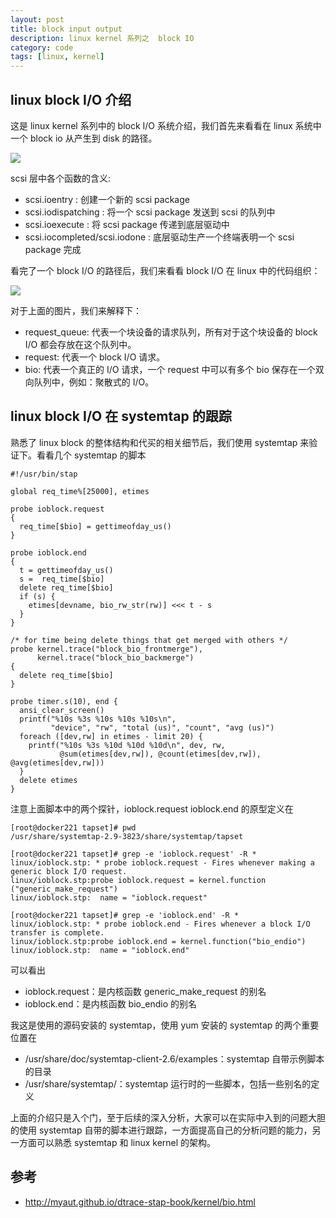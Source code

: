 ```yaml
---
layout: post
title: block input output
description: linux kernel 系列之  block IO
category: code
tags: [linux, kernel]
---
```

## linux block I/O 介绍  

这是 linux kernel 系列中的 block I/O 系统介绍，我们首先来看看在 linux 系统中一个 block io 从产生到 disk 的路径。

![](http://myaut.github.io/dtrace-stap-book/images/bio.png)

scsi 层中各个函数的含义:

- scsi.ioentry : 创建一个新的 scsi package 
- scsi.iodispatching : 将一个 scsi package 发送到 scsi 的队列中
- scsi.ioexecute : 将 scsi package 传递到底层驱动中 
- scsi.iocompleted/scsi.iodone : 底层驱动生产一个终端表明一个 scsi package 完成

看完了一个 block I/O 的路径后，我们来看看 block I/O 在 linux 中的代码组织：

![](http://myaut.github.io/dtrace-stap-book/images/linux/bio.png)

对于上面的图片，我们来解释下：

- request_queue: 代表一个块设备的请求队列，所有对于这个块设备的 block I/O 都会存放在这个队列中。
- request: 代表一个 block I/O 请求。
- bio: 代表一个真正的 I/O 请求，一个 request 中可以有多个 bio 保存在一个双向队列中，例如：聚散式的 I/O。



## linux block I/O 在 systemtap 的跟踪 
熟悉了 linux block 的整体结构和代买的相关细节后，我们使用 systemtap 来验证下。看看几个 systemtap 的脚本

```shell
#!/usr/bin/stap

global req_time%[25000], etimes

probe ioblock.request
{
  req_time[$bio] = gettimeofday_us()
}

probe ioblock.end
{
  t = gettimeofday_us()
  s =  req_time[$bio]
  delete req_time[$bio]
  if (s) {
    etimes[devname, bio_rw_str(rw)] <<< t - s
  }
}

/* for time being delete things that get merged with others */
probe kernel.trace("block_bio_frontmerge"),
      kernel.trace("block_bio_backmerge")
{
  delete req_time[$bio]
}

probe timer.s(10), end {
  ansi_clear_screen()
  printf("%10s %3s %10s %10s %10s\n",
         "device", "rw", "total (us)", "count", "avg (us)")
  foreach ([dev,rw] in etimes - limit 20) {
    printf("%10s %3s %10d %10d %10d\n", dev, rw,
           @sum(etimes[dev,rw]), @count(etimes[dev,rw]), @avg(etimes[dev,rw]))
  }
  delete etimes
}
```

注意上面脚本中的两个探针，ioblock.request ioblock.end 的原型定义在

```shell
[root@docker221 tapset]# pwd
/usr/share/systemtap-2.9-3823/share/systemtap/tapset

[root@docker221 tapset]# grep -e 'ioblock.request' -R *
linux/ioblock.stp: * probe ioblock.request - Fires whenever making a generic block I/O request.
linux/ioblock.stp:probe ioblock.request = kernel.function ("generic_make_request")
linux/ioblock.stp:	name = "ioblock.request"

[root@docker221 tapset]# grep -e 'ioblock.end' -R *
linux/ioblock.stp: * probe ioblock.end - Fires whenever a block I/O transfer is complete.
linux/ioblock.stp:probe ioblock.end = kernel.function("bio_endio")
linux/ioblock.stp:	name = "ioblock.end"

```

可以看出

- ioblock.request：是内核函数 generic_make_request 的别名
- ioblock.end：是内核函数 bio_endio 的别名

我这是使用的源码安装的 systemtap，使用 yum 安装的 systemtap 的两个重要位置在

- /usr/share/doc/systemtap-client-2.6/examples：systemtap 自带示例脚本的目录
- /usr/share/systemtap/：systemtap 运行时的一些脚本，包括一些别名的定义

上面的介绍只是入个门，至于后续的深入分析，大家可以在实际中入到的问题大胆的使用 systemtap 自带的脚本进行跟踪，一方面提高自己的分析问题的能力，另一方面可以熟悉
systemtap 和 linux kernel 的架构。

## 参考

- http://myaut.github.io/dtrace-stap-book/kernel/bio.html

[-10]:    http://hushi55.github.io/  "-10"
